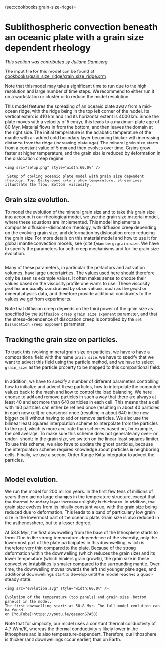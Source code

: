 (sec:cookbooks:grain-size-ridge)=
# Sublithospheric convection beneath an oceanic plate with a grain size dependent rheology

*This section was contributed by Juliane Dannberg.*

The input file for this model can be found at
[cookbooks/grain_size_ridge/grain_size_ridge.prm](https://www.github.com/geodynamics/aspect/blob/main/cookbooks/grain_size_ridge/grain_size_ridge.prm)

Note that this model may take a significant time to run due to the high
resolution and large number of time steps. We recommend to either run it
on a workstation or cluster or to reduce the model resolution.

This model features the spreading of an oceanic plate away from a mid-ocean
ridge, with the ridge being in the top left corner of the model. Its vertical
extent is 410 km and and its horizontal extent is 4000 km. Since the plate
moves with a velocity of 5 cm/yr, this leads to a maximum plate age of 80 Myr.
Material flows in from the bottom, and then leaves the domain at the right side.
The initial temperature is the adiabatic temperature of the mantle with an
added cold boundary layer becoming thicker with increasing distance from the
ridge (increasing plate age). The mineral grain size starts from a constant
value of 5 mm and then evolves over time. Grains grow faster at higher
temperature, and the grain size is reduced by deformation in the dislocation
creep regime.


```{figure-md} fig:grain-size-ridge
<img src="setup.png" style="width:60.0%" />

 Setup of cooling oceanic plate model with grain size dependent rheology. Top: Background colors show temperature, streamlines illustrate the flow. Bottom: viscosity.
```

## Grain size evolution.

To model the evolution of the mineral grain size and to take this grain size
into account in our rheological model, we use the grain size material model,
where these equations are implemented. This model implements a composite
diffusion--dislocation rheology, with diffusion creep depending on the
evolving grain size, and deformation by dislocation creep reducing the grain
size. For more details on this material model and how to use it for global
mantle convection models, see {cite:t}`dannberg:grain:size`.
We have to specify the parameters for both creep mechanisms and for the grain
size evolution.

```{literalinclude} material_model.part.prm
```

Many of these parameters, in particular the prefactors and activation volumes,
have large uncertainties. The values used here should therefore only be seen
as example values. It often makes sense to choose their values based on the
viscosity profile one wants to use. These viscosity profiles are usually
constrained by observations, such as the geoid or mineral physics data, and
therefore provide additional constraints to the values we get from experiments.

Note that diffusion creep depends on the third power of the grain size as
specified by the `Diffusion creep grain size exponent` parameter, and that
the stress-dependence of dislocation creep is controlled by the
`set Dislocation creep exponent` parameter.


## Tracking the grain size on particles.

To track this evolving mineral grain size on particles, we have to have a
compositional field with the name `grain_size`, we have to specify that
we want to advect this field using the particle method, and we have to select
`grain_size` as the particle property to be mapped to this compositional field:

```{literalinclude} fields.part.prm
```

In addition, we have to specify a number of different parameters controlling
how to initialize and advect these particles, how to interpolate the computed
values back to the mesh and how to control the load balancing.
We here choose to add and remove particles in such a way that there are always
at least 40 and not more than 640 particles in each cell. This means that a
cell with 160 particles can either be refined once (resulting in about 40
particles in each new cell) or coarsened once (resulting in about 640 in the
new bigger cell) without having to add or remove particles. We also use the
bilinear least squares interpolation scheme to interpolate from the particles
to the grid, which is more accurate than schemes based on, for example, the
cell average. To make sure this scheme does not generate any over- or under-
shoots in the grain size, we switch on the linear least squares limiter. To
use this scheme, we also have to update the ghost particles, because the
interpolation scheme requires knowledge about particles in neighboring cells.
Finally, we use a second Order Runge Kutta integrator to advect the particles.

```{literalinclude} particles.part.prm
```

## Model evolution.

We run the model for 200 million years. In the first few tens of millions of years
there are no large changes in the temperature structure, except that the
thermal boundary layer increases slightly in thickness. In addition, the grain
size evolves from its initially constant value, with the grain size being
reduced due to deformation. This leads to a band of particularly low grain
size in the lowermost part of the oceanic plate. Grain size is also reduced
in the asthenesphere, but to a lesser degree.

At 58.8 Myr, the first downwelling from the base of the lithosphere starts to
form. Due to the strong temperature-dependence of the viscosity, only the
lowermost part of the plate participates in this downwelling, which is
therefore very thin compared to the plate. Because of the strong deformation
within the downwelling (which reduces the grain size) and its lower
temperature (which hinders grain growth), the grain size in these convective
instabilities is smaller compared to the surrounding mantle. Over time,
the downwelling moves towards the left and younger plate ages, and additional
downwellings start to develop until the model reaches a quasi-steady state.

```{figure-md} fig:grain-size-ridge-result
<img src="evolution.svg" style="width:60.0%" />

Evolution of the temperature (top panels) and grain size (bottom panels) in the model.
The first downwelling starts at 58.8 Myr. The full model evolution can be found
on [YouTube](https://youtu.be/qeeucnS7A58).
```

Note that for simplicity, our model uses a constant thermal conductivity of
4.7 W/m/K, whereas the thermal conductivity is likely lower in the lithosphere
and is also temperature-dependent. Therefore, our lithosphere is thicker (and
downwellings occur earlier) than on Earth.
